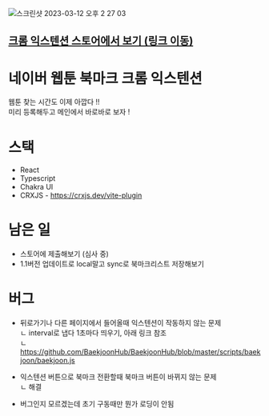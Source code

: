 ![스크린샷 2023-03-12 오후 2 27 03](https://user-images.githubusercontent.com/49316060/224526217-d0375891-7860-4731-b5c9-a4e75357ed0a.png)

## [크롬 익스텐션 스토어에서 보기 (링크 이동)](https://chrome.google.com/webstore/detail/%EB%84%A4%EC%9D%B4%EB%B2%84-%EC%9B%B9%ED%88%B0-%EB%B6%81%EB%A7%88%ED%81%AC/cnfglfaobnkgkcnagfbaeilbpkcjcanh/related?hl=ko)

#

# 네이버 웹툰 북마크 크롬 익스텐션

웹툰 찾는 시간도 이제 아깝다 !! <br> 미리 등록해두고 메인에서 바로바로 보자 !

# 스택

-   React
-   Typescript
-   Chakra UI
-   CRXJS - https://crxjs.dev/vite-plugin

# 남은 일
- 스토어에 제출해보기 (심사 중)
- 1.1버전 업데이트로 local말고 sync로 북마크리스트 저장해보기

# 버그

-   뒤로가기나 다른 페이지에서 들어올때 익스텐션이 작동하지 않는 문제<br> ㄴ interval로 냅다 1초마다 띄우기, 아래 링크 참조<br> ㄴ https://github.com/BaekjoonHub/BaekjoonHub/blob/master/scripts/baekjoon/baekjoon.js <br>
-   익스텐션 버튼으로 북마크 전환할때 북마크 버튼이 바뀌지 않는 문제<br> ㄴ 해결

-   버그인지 모르겠는데 초기 구동때만 뭔가 로딩이 안됨
